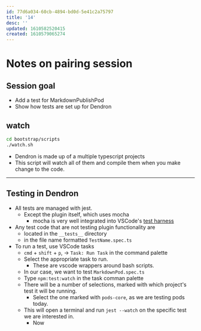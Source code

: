 ```yaml
---
id: 77d6a034-60cb-4894-bd0d-5e41c2a75797
title: '14'
desc: ''
updated: 1610582520415
created: 1610579065274
---
```


# Notes on pairing session

## Session goal
- Add a test for MarkdownPublishPod
- Show how tests are set up for Dendron

## watch

```bash
cd bootstrap/scripts
./watch.sh
```
- Dendron is made up of a multiple typescript projects
- This script will watch all of them and compile them when you make change to the code.

---

## Testing in Dendron

- All tests are managed with jest.
    - Except the plugin itself, which uses mocha
        - mocha is very well integrated into VSCode's [test harness](https://en.wikipedia.org/wiki/Test_harness)
- Any test code that are not testing plugin functionality are
    - located in the `__tests__` directory
    - in the file name formatted `TestName.spec.ts`
- To run a test, use VSCode tasks
    - `cmd` + `shift` + `p`, -> `Task: Run Task` in the command palette
    - Select the appropriate task to run.
        - These are vscode wrappers around bash scripts.
    - In our case, we want to test `MarkdownPod.spec.ts`
    - Type `npm:test:watch` in the task comman palette
    - There will be a number of selections, marked with which project's test it will be running.
        - Select the one marked with `pods-core`, as we are testing pods today.
    - This will open a terminal and run `jest --watch` on the specific test we are interested in.
        - Now